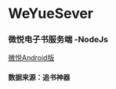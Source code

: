 # WeYueSever
### 微悦电子书服务端 -NodeJs 
[微悦Android版](https://github.com/AldrichLL/WeYueReader)
#### 数据来源：追书神器
